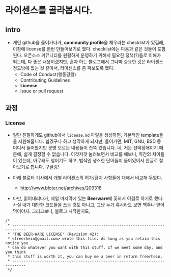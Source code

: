 
# 라이센스를 골라봅시다. 

## intro

- 개인 github을 들어가다가, **community profile**을 채우라는 checklist가 있길래, 이참에 license를 한번 만들어보기로 했다. checklist에는 다음과 같은 것들이 포함된다. 오픈소스 커뮤니티를 원활하게 운영하기 위해서 필요한 정책(?)들로 이해가 되는데, 다 좋은 내용이겠지만, 혼자 하는 블로그에서 그나마 중요한 것은 라이센스 정도밖에 없는 것 같아서, 라이센스를 좀 파보도록 했다. 
	- Code of Conduct(행동강령)
	- Contributing Guidelines
	- **License**
	- issue or pull request 

## 과정 

### License 

- 일단 친절하게도 github에서 `license.md` 파일을 생성하면, 기본적인 template들을 지원해줍니다. 쉽겠구나 하고 생각하게 되지만, 들어가면, MIT, GNU, BSD 등 어디서 들어봤지만 분명 모르는 내용들이 잔뜩 있습니다. 네, 저는 선택장애이기 때문에, 쉽게 결정할 수 없습니다. 이것저것 눌러보면서 비교를 해보니, 약간의 차이들이 있는데, 아무래도 영어기도 하고, 법적인 생소한 단어들이 들어있어서 한글로 찾아보기로 합니다. 구글링!

- 아래 블로터 기사에서 개별 라이센스의 허가/금지 사항들에 대해서 비교해 두었다. 
	- http://www.bloter.net/archives/209318
- 다만, 읽어내리다가, 제일 마지막에 있는 **Beerware**에 꽂혀서 이걸로 하기로 했다. 사실 내가 대단한 코드들을 쓰는 것도 아니고, 그냥 누가 혹시라도 보면 맥주나 얻어먹어야지. 그러고보니, 블로그 시작한지도, 

```
/*
 * ----------------------------------------------------------------------------
 * "THE BEER-WARE LICENSE" (Revision 42):
 * <freerhein@gmail.com> wrote this file. As long as you retain this notice you
 * can do whatever you want with this stuff. If we meet some day, and you think
 * this stuff is worth it, you can buy me a beer in return freerhein.
 * ----------------------------------------------------------------------------
 */
```

